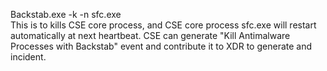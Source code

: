Backstab.exe -k -n sfc.exe   
This is to kills CSE core process, and CSE core process sfc.exe will restart automatically at next heartbeat.
CSE can generate "Kill Antimalware Processes with Backstab" event and contribute it to XDR to generate and incident. 
